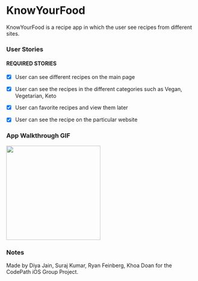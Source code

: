 # KnowYourFood
KnowYourFood is a recipe app in which the user see recipes from different sites.

### User Stories

#### REQUIRED STORIES
- [x] User can see different recipes on the main page
- [x] User can see the recipes in the different categories such as Vegan, Vegetarian, Keto
- [x] User can favorite recipes and view them later
- [x] User can see the recipe on the particular website


### App Walkthrough GIF
<img src="http://g.recordit.co/oNLbqKKbqw.gif" width=250><br>

### Notes
Made by Diya Jain, Suraj Kumar, Ryan Feinberg, Khoa Doan for the CodePath iOS Group Project.
